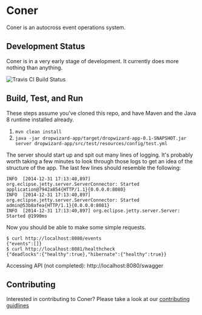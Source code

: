 # Coner

Coner is an autocross event operations system.

## Development Status

Coner is in a very early stage of development. It currently does more nothing than anything.

![Travis CI Build Status](https://travis-ci.org/carltonwhitehead/coner.svg?branch=master)

## Build, Test, and Run

These steps assume you've cloned this repo, and have Maven and the Java 8 runtime installed already.

1. `mvn clean install`
2. `java -jar dropwizard-app/target/dropwizard-app-0.1-SNAPSHOT.jar server dropwizard-app/src/test/resources/config/test.yml`

The server should start up and spit out many lines of logging. It's probably worth taking a few minutes to look through those logs to get an idea of the structure of the app. The last few lines should resemble the following:

```
INFO  [2014-12-31 17:13:40,897] org.eclipse.jetty.server.ServerConnector: Started application@7942a854{HTTP/1.1}{0.0.0.0:8080}
INFO  [2014-12-31 17:13:40,897] org.eclipse.jetty.server.ServerConnector: Started admin@53b8afea{HTTP/1.1}{0.0.0.0:8081}
INFO  [2014-12-31 17:13:40,897] org.eclipse.jetty.server.Server: Started @1990ms
```

Now you should be able to make some simple requests.

```
$ curl http://localhost:8080/events
{"events":[]}
$ curl http://localhost:8081/healthcheck
{"deadlocks":{"healthy":true},"hibernate":{"healthy":true}}
```

Accessing API (not completed): http://localhost:8080/swagger

## Contributing

Interested in contributing to Coner? Please take a look at our [contributing guidlines](https://github.com/carltonwhitehead/coner/blob/master/CONTRIBUTING.md)
